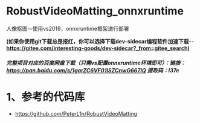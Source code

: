 # RobustVideoMatting_onnxruntime
人像抠图--使用vs2019，onnxruntime框架进行部署

**(如果你使用git下载总是报红，你可以选择下载dev-sidecar编程软件加速下载--https://gitee.com/interesting-goods/dev-sidecar?_from=gitee_search)**

##### **完整项目对应的百度网盘下载（只需vs配置onnxruntime环境即可）**：链接：https://pan.baidu.com/s/1gqrZC6VF01lSZCnwG667IQ 提取码：l37e

# 1、参考的代码库

- https://github.com/PeterL1n/RobustVideoMatting
